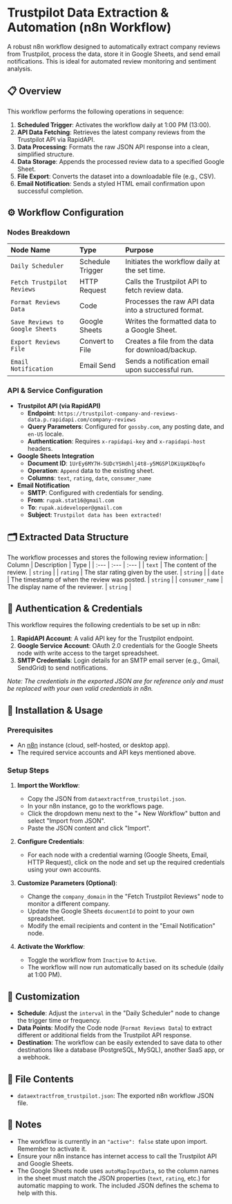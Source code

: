 # Trustpilot Data Extraction & Automation (n8n Workflow)

A robust n8n workflow designed to automatically extract company reviews from Trustpilot, process the data, store it in Google Sheets, and send email notifications. This is ideal for automated review monitoring and sentiment analysis.

## 📋 Overview

This workflow performs the following operations in sequence:
1.  **Scheduled Trigger**: Activates the workflow daily at 1:00 PM (13:00).
2.  **API Data Fetching**: Retrieves the latest company reviews from the Trustpilot API via RapidAPI.
3.  **Data Processing**: Formats the raw JSON API response into a clean, simplified structure.
4.  **Data Storage**: Appends the processed review data to a specified Google Sheet.
5.  **File Export**: Converts the dataset into a downloadable file (e.g., CSV).
6.  **Email Notification**: Sends a styled HTML email confirmation upon successful completion.

## ⚙️ Workflow Configuration

### Nodes Breakdown
| Node Name | Type | Purpose |
| :--- | :--- | :--- |
| `Daily Scheduler` | Schedule Trigger | Initiates the workflow daily at the set time. |
| `Fetch Trustpilot Reviews` | HTTP Request | Calls the Trustpilot API to fetch review data. |
| `Format Reviews Data` | Code | Processes the raw API data into a structured format. |
| `Save Reviews to Google Sheets` | Google Sheets | Writes the formatted data to a Google Sheet. |
| `Export Reviews File` | Convert to File | Creates a file from the data for download/backup. |
| `Email Notification` | Email Send | Sends a notification email upon successful run. |

### API & Service Configuration
-   **Trustpilot API (via RapidAPI)**
    -   **Endpoint**: `https://trustpilot-company-and-reviews-data.p.rapidapi.com/company-reviews`
    -   **Query Parameters**: Configured for `gossby.com`, any posting date, and `en-US` locale.
    -   **Authentication**: Requires `x-rapidapi-key` and `x-rapidapi-host` headers.
-   **Google Sheets Integration**
    -   **Document ID**: `1UrEy6MY7H-5UDcYSHdhlj4t8-y5MGSPlDKiUpKDbqfo`
    -   **Operation**: `Append` data to the existing sheet.
    -   **Columns**: `text`, `rating`, `date`, `consumer_name`
-   **Email Notification**
    -   **SMTP**: Configured with credentials for sending.
    -   **From**: `rupak.stat16@gmail.com`
    -   **To**: `rupak.aideveloper@gmail.com`
    -   **Subject**: `Trustpilot data has been extracted!`

## 🗂️ Extracted Data Structure

The workflow processes and stores the following review information:
| Column | Description | Type |
| :--- | :--- | :--- |
| `text` | The content of the review. | `string` |
| `rating` | The star rating given by the user. | `string` |
| `date` | The timestamp of when the review was posted. | `string` |
| `consumer_name` | The display name of the reviewer. | `string` |

## 🔐 Authentication & Credentials

This workflow requires the following credentials to be set up in n8n:
1.  **RapidAPI Account**: A valid API key for the Trustpilot endpoint.
2.  **Google Service Account**: OAuth 2.0 credentials for the Google Sheets node with write access to the target spreadsheet.
3.  **SMTP Credentials**: Login details for an SMTP email server (e.g., Gmail, SendGrid) to send notifications.

*Note: The credentials in the exported JSON are for reference only and must be replaced with your own valid credentials in n8n.*

## 🚀 Installation & Usage

### Prerequisites
-   An [n8n](https://n8n.io/) instance (cloud, self-hosted, or desktop app).
-   The required service accounts and API keys mentioned above.

### Setup Steps
1.  **Import the Workflow**:
    -   Copy the JSON from `dataextractfrom_trustpilot.json`.
    -   In your n8n instance, go to the workflows page.
    -   Click the dropdown menu next to the "+ New Workflow" button and select "Import from JSON".
    -   Paste the JSON content and click "Import".

2.  **Configure Credentials**:
    -   For each node with a credential warning (Google Sheets, Email, HTTP Request), click on the node and set up the required credentials using your own accounts.

3.  **Customize Parameters (Optional)**:
    -   Change the `company_domain` in the "Fetch Trustpilot Reviews" node to monitor a different company.
    -   Update the Google Sheets `documentId` to point to your own spreadsheet.
    -   Modify the email recipients and content in the "Email Notification" node.

4.  **Activate the Workflow**:
    -   Toggle the workflow from `Inactive` to `Active`.
    -   The workflow will now run automatically based on its schedule (daily at 1:00 PM).

## 🔧 Customization

-   **Schedule**: Adjust the `interval` in the "Daily Scheduler" node to change the trigger time or frequency.
-   **Data Points**: Modify the Code node (`Format Reviews Data`) to extract different or additional fields from the Trustpilot API response.
-   **Destination**: The workflow can be easily extended to save data to other destinations like a database (PostgreSQL, MySQL), another SaaS app, or a webhook.

## 📄 File Contents

-   `dataextractfrom_trustpilot.json`: The exported n8n workflow JSON file.

## 📝 Notes

-   The workflow is currently in an `"active": false` state upon import. Remember to activate it.
-   Ensure your n8n instance has internet access to call the Trustpilot API and Google Sheets.
-   The Google Sheets node uses `autoMapInputData`, so the column names in the sheet must match the JSON properties (`text`, `rating`, etc.) for automatic mapping to work. The included JSON defines the schema to help with this.
